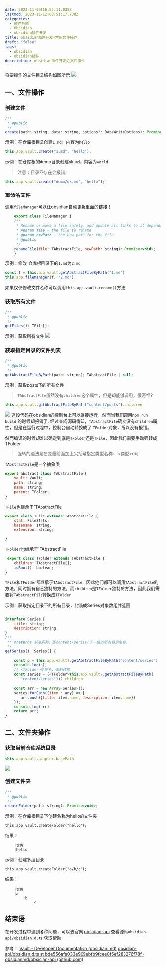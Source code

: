 ```yaml
---
date: 2023-11-05T16:55:11.038Z
lastmod: 2023-11-12T08:51:17.738Z
categories:
  - 软件折腾
  - Obsidian
  - obsidian插件开发
title: obsidian插件开发-常用文件操作
draft: "false"
tags:
  - obsidian
  - obsidian插件
description: obsidian插件开发之文件操作
---
```


将要操作的文件目录结构如图所示
![](Pasted%20image%2020231106010926.png)

## 一、文件操作
### 创建文件
```js
/**
 * @public
 */
create(path: string, data: string, options?: DataWriteOptions): Promise<TFile>;
```
示例：在仓库根目录创建`1.md`，内容为`hello`
```js
this.app.vault.create("1.md", "hello");
```
示例：在仓库根的demo目录创建`ok.md`，内容为`world`
> 注意：目录不存在会报错
```js
this.app.vault.create("demo/ok.md", "hello");
```

### 重命名文件

调用`fileManager`可以让obsidian自动更新里面的链接！

```js
    export class FileManager {
    /**
     * Rename or move a file safely, and update all links to it depending on the user's preferences.
     * @param file - the file to rename
     * @param newPath - the new path for the file
     * @public
     */
    renameFile(file: TAbstractFile, newPath: string): Promise<void>;
    }
```
示例：修改 仓库根目录下的`1.md`为`2.md`
```js
const f = this.app.vault.getAbstractFileByPath("1.md")
this.app.fileManager(f, "2.md")
```

如果仅仅修改文件名称可以调用`this.app.vault.rename()`方法
### 获取所有文件
```js
/**
 * @public
 */
getFiles(): TFile[];
```
示例：获取所有文件
![](Pasted%20image%2020231106011657.png)

### 获取指定目录的文件列表
```js
/**
 * @public
 */
getAbstractFileByPath(path: string): TAbstractFile | null;
```

示例：获取posts下的所有文件
>	`TAbstractFile`虽然没有`children`这个属性，但是却能够调用，很奇怪?

```js
this.app.vault.getAbstractFileByPath("content/posts").children
```
![](Pasted%20image%2020231106011354.png)
这段代码在obsidian的控制台上可以直接运行，然而当我们调用`npm run build` 的时候却报错了.
经过查阅源码得知，`TAbstractFile`确实没有`children`属性，但是在运行过程中，控制台自动转换成了 `TFolder`对象，所以没有报错。

然而编译的时候却难以确定到底是`TFolder`还是`TFile`，因此我们需要手动强转成TFolder
> 强转的语法是在变量前面加上尖括号指定类型名称:  ``<类型>obj`

 `TAbstractFile`是一个抽象类
```js
export abstract class TAbstractFile {
    vault: Vault;
    path: string;
    name: string;
    parent: TFolder;
}

```

`TFile`也继承于`TAbstractFile
```js
export class TFile extends TAbstractFile {
    stat: FileStats;
    basename: string;
    extension: string;

}
```
`TFolder`也继承于`TAbstractFile
```js
 export class TFolder extends TAbstractFile {  
	children: TAbstractFile[];   
	isRoot(): boolean;  
}
```

`TFile`和`TFolder`都继承于`TAbstractFile`，因此他们都可以调用`TAbstractFile`的方法，同时拥有自己独特的方法，而`children`是`TFolder`独特的方法，因此我们需要将`TAbstractFile`转换成`TFolder`

示例：获取指定目录下的所有目录，封装成Series对象数组并返回
```js

interface Series {  
    title: string;  
    description: string;  
}
/**  
 ** @returns 获取系列，即content/series/下一级的所有目录名称。  
 */  
getSeries() :Series[] { 
  
    const p = this.app.vault?.getAbstractFileByPath("content/series")  
    console.log(p);  
    // <TFolder>变量名，强制转换
    const series = (<TFolder>this.app.vault?.getAbstractFileByPath(  
       "content/series"))?.children  
  
    const arr = new Array<Series>();  
    series.forEach((item : any) => {  
       arr.push({title: item.name, description: item.name})  
    });  
    console.log(arr)  
    return arr;  
}
```


## 二、文件夹操作

### 获取当前仓库系统目录
```js
this.app.vault.adapter.basePath
```
![](Pasted%20image%2020231106011106.png)

### 创建文件夹

```js
/**
 * @public
 */
createFolder(path: string): Promise<void>;
```

示例：在仓库根目录下创建名称为hello的文件夹
```
this.app.vault.createFolder("hello");
```
结果：


		|仓库
		|hello


示例：创建多层目录
```
this.app.vault.createFolder("a/b/c");
```

结果：

		|仓库
		|a
			|b
				|c



## 结束语

在开发过程中遇到各种问题，可以去官网 [obsidian-api](https://github.com/obsidianmd/obsidian-api/tree/bde556afa033e909ebfb9fcee8f5ef288276f78f) 查看源码`obsidian-api/obsidian.d.ts` 获取帮助



参考：
[Vault - Developer Documentation (obsidian.md)](https://docs.obsidian.md/Plugins/Vault)
[obsidian-api/obsidian.d.ts at bde556afa033e909ebfb9fcee8f5ef288276f78f · obsidianmd/obsidian-api (github.com)](https://github.com/obsidianmd/obsidian-api/blob/bde556afa033e909ebfb9fcee8f5ef288276f78f/obsidian.d.ts#L2735)